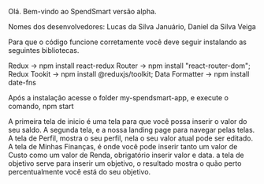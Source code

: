 Olá. Bem-vindo ao SpendSmart versão alpha.

Nomes dos desenvolvedores: Lucas da Silva Januário, Daniel da Silva Veiga

Para que o código funcione corretamente você deve seguir instalando as seguintes bibliotecas.

Redux          -> npm install react-redux
Router         -> npm install "react-router-dom";
Redux Tookit   -> npm install @reduxjs/toolkit;
Data Formatter -> npm install date-fns

Após a instalação acesse o folder my-spendsmart-app, e execute o comando, npm start

A primeira tela de inicio é uma tela para que você possa inserir o valor do seu saldo.
A segunda tela, e a nossa landing page para navegar pelas telas.
A tela de Perfil, mostra o seu perfil, nela o seu valor atual pode ser editado.
A tela de Minhas Finanças, é onde você pode inserir tanto um valor de Custo como um valor de Renda, obrigatório inserir valor e data.
a tela de objetivo serve para inserir um objetivo, o resultado mostra o quão perto percentualmente você está do seu objetivo.